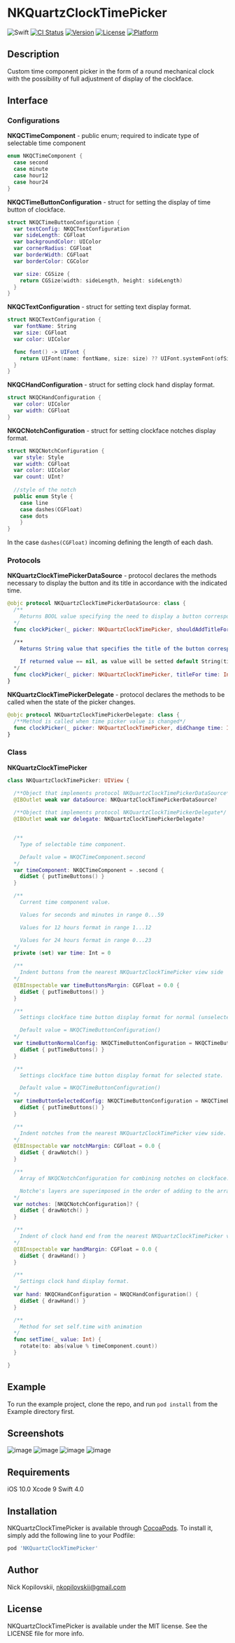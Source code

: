 # NKQuartzClockTimePicker

![Swift](https://img.shields.io/badge/Swift-4.0-orange.svg) [![CI Status](https://img.shields.io/travis/nkopilovskii/NKQuartzClockTimePicker.svg?style=flat)](https://travis-ci.org/nkopilovskii/NKQuartzClockTimePicker) [![Version](https://img.shields.io/cocoapods/v/NKQuartzClockTimePicker.svg?style=flat)](https://cocoapods.org/pods/NKQuartzClockTimePicker) [![License](https://img.shields.io/cocoapods/l/NKQuartzClockTimePicker.svg?style=flat)](https://cocoapods.org/pods/NKQuartzClockTimePicker) [![Platform](https://img.shields.io/cocoapods/p/NKQuartzClockTimePicker.svg?style=flat)](https://cocoapods.org/pods/NKQuartzClockTimePicker)

## Description

Custom time component picker in the form of a round mechanical clock with the possibility of full adjustment of  display of the clockface.

## Interface

### Configurations

**NKQCTimeComponent** - public enum; required to indicate type of selectable time component
```swift
enum NKQCTimeComponent {
  case second
  case minute
  case hour12
  case hour24
}
```

**NKQCTimeButtonConfiguration** - struct for setting the display of time button of clockface.
```swift
struct NKQCTimeButtonConfiguration {
  var textConfig: NKQCTextConfiguration
  var sideLength: CGFloat
  var backgroundColor: UIColor
  var cornerRadius: CGFloat
  var borderWidth: CGFloat
  var borderColor: CGColor

  var size: CGSize {
    return CGSize(width: sideLength, height: sideLength)
  }
}
```

**NKQCTextConfiguration** - struct for setting text display format.
```swift
struct NKQCTextConfiguration {
  var fontName: String
  var size: CGFloat
  var color: UIColor

  func font() -> UIFont {
    return UIFont(name: fontName, size: size) ?? UIFont.systemFont(ofSize: size)
  }
}
```

**NKQCHandConfiguration** - struct for setting clock hand display format.
```swift
struct NKQCHandConfiguration {
  var color: UIColor
  var width: CGFloat
}
```

**NKQCNotchConfiguration** -  struct for setting clockface notches display format.
```swift
struct NKQCNotchConfiguration {
  var style: Style
  var width: CGFloat
  var color: UIColor
  var count: UInt?
  
  //style of the notch
  public enum Style {
    case line
    case dashes(CGFloat)
    case dots
    }
}
```
In the case `dashes(CGFloat)`  incoming defining the length of each dash.

### Protocols
**NKQuartzClockTimePickerDataSource** - protocol declares the methods necessary to display the button and its title in accordance with the indicated time.
```swift
@objc protocol NKQuartzClockTimePickerDataSource: class {
  /**
    Returns BOOL value specifying the need to display a button corresponding to the incoming time
  */
  func clockPicker(_ picker: NKQuartzClockTimePicker, shouldAddTitleFor time: Int) -> Bool

  /**
    Returns String value that specifies the title of the button corresponding to the transmitted time.
    
    If returned value == nil, as value will be setted default String(time)
  */
  func clockPicker(_ picker: NKQuartzClockTimePicker, titleFor time: Int) -> String?
}
```

**NKQuartzClockTimePickerDelegate** - protocol declares the methods to be called when the state of the picker changes.
```swift
@objc protocol NKQuartzClockTimePickerDelegate: class {
  /**Method is called when time picker value is changed*/
  func clockPicker(_ picker: NKQuartzClockTimePicker, didChange time: Int)
}
```

### Class
**NKQuartzClockTimePicker** 
```swift
class NKQuartzClockTimePicker: UIView {

  /**Object that implements protocol NKQuartzClockTimePickerDataSource*/
  @IBOutlet weak var dataSource: NKQuartzClockTimePickerDataSource?
  
  /**Object that implements protocol NKQuartzClockTimePickerDelegate*/
  @IBOutlet weak var delegate: NKQuartzClockTimePickerDelegate?


  /**
    Type of selectable time component.

    Default value = NKQCTimeComponent.second
  */
  var timeComponent: NKQCTimeComponent = .second {
    didSet { putTimeButtons() }
  }

  /**
    Current time component value.

    Values for seconds and minutes in range 0...59

    Values for 12 hours format in range 1...12

    Values for 24 hours format in range 0...23
  */
  private (set) var time: Int = 0

  /**
    Indent buttons from the nearest NKQuartzClockTimePicker view side
  */
  @IBInspectable var timeButtonsMargin: CGFloat = 0.0 {
    didSet { putTimeButtons() }
  }

  /**
    Settings clockface time button display format for normal (unselected) state.

    Default value = NKQCTimeButtonConfiguration()
  */
  var timeButtonNormalConfig: NKQCTimeButtonConfiguration = NKQCTimeButtonConfiguration() {
    didSet { putTimeButtons() }
  }

  /**
    Settings clockface time button display format for selected state.

    Default value = NKQCTimeButtonConfiguration()
  */
  var timeButtonSelectedConfig: NKQCTimeButtonConfiguration = NKQCTimeButtonConfiguration() {
    didSet { putTimeButtons() }
  }

  /**
    Indent notches from the nearest NKQuartzClockTimePicker view side.
  */
  @IBInspectable var notchMargin: CGFloat = 0.0 {
    didSet { drawNotch() }
  }

  /**
    Array of NKQCNotchConfiguration for combining notches on clockface.

    Notche's layers are superimposed in the order of adding to the array
  */
  var notches: [NKQCNotchConfiguration]? {
    didSet { drawNotch() }
  }

  /**
    Indent of clock hand end from the nearest NKQuartzClockTimePicker view side
  */
  @IBInspectable var handMargin: CGFloat = 0.0 {
    didSet { drawHand() }
  }

  /**
    Settings clock hand display format.
  */
  var hand: NKQCHandConfiguration = NKQCHandConfiguration() {
    didSet { drawHand() }
  }

  /**
    Method for set self.time with animation
  */
  func setTime(_ value: Int) {
    rotate(to: abs(value % timeComponent.count))
  }

}
```


## Example

To run the example project, clone the repo, and run `pod install` from the Example directory first.

## Screenshots
![image](https://github.com/nkopilovskii/NKQuartzClockTimePicker/blob/master/Example/NKQuartzClockTimePicker/screenshot_24_hours.png?raw=true)  ![image](https://github.com/nkopilovskii/NKQuartzClockTimePicker/blob/master/Example/NKQuartzClockTimePicker/screenshot_12_hours.png?raw=true)   ![image](https://github.com/nkopilovskii/NKQuartzClockTimePicker/blob/master/Example/NKQuartzClockTimePicker/screenshot_minutes_seconds.png?raw=true)  ![image](https://github.com/nkopilovskii/NKQuartzClockTimePicker/blob/master/Example/NKQuartzClockTimePicker/screenshot_emoji.png?raw=true)

## Requirements
iOS 10.0
Xcode 9
Swift 4.0

## Installation

NKQuartzClockTimePicker is available through [CocoaPods](https://cocoapods.org). To install
it, simply add the following line to your Podfile:

```ruby
pod 'NKQuartzClockTimePicker'
```

## Author

Nick Kopilovskii, nkopilovskii@gmail.com

## License

NKQuartzClockTimePicker is available under the MIT license. See the LICENSE file for more info.
